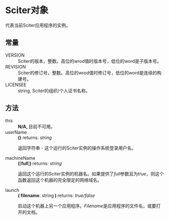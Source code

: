 # Sciter对象

<p>代表当前Sciter应用程序的实例。</p>
  <dl>
    <h2>常量</h2>
    <dt>VERSION</dt>
    <dd>Sciter的版本，整数。高位的wrod值时版本号，低位的word是子版本号。</dd>
    <dt>REVISION</dt>
    <dd>Sciter的修订号，整数。高位的wrod值时修订号，低位的word是连续的构建号。</dd>
    <dt>LICENSEE</dt>
    <dd>string, Sciter的组织/个人证书名称。</dd>
    <h2>方法</h2>
    <dt>this</dt>
    <dd><strong>N/A, </strong>目前不可用。</dd>
    <dt>userName</dt>
    <dd>
      <div><strong>()</strong> returns: <em>string</em></div>
      <p>返回字符串 - 这个运行的Sciter实例的操作系统登录用户名。</p></dd>
    <dt>machineName</dt>
    <dd>
      <div><strong>(</strong>[<strong>full</strong>]<strong>) </strong>returns: <em>string</em></div>
      <p>返回这个运行的Sciter实例的机器名。如果提供了<em>full</em>参数且为<em>true</em>，则这个函数返回这个机器的完全限定的网络域名。</p></dd>
    <dt>launch</dt>
    <dd>
      <div><strong>( filename</strong>: string<strong> ) </strong>returns: <em>true/false</em></div>
      <p>启动这个机器上另一个应用程序。<em>Filename</em>是应用程序的文件名，或要打开的文档。</p></dd></dl>